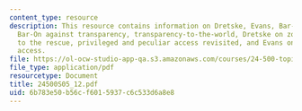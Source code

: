 ```yaml
---
content_type: resource
description: This resource contains information on Dretske, Evans, Bar-On on transparency,
  Bar-On against transparency, transparency-to-the-world, Dretske on zombies, sensations
  to the rescue, privileged and peculiar access revisited, and Evans on privileged
  access.
file: https://ol-ocw-studio-app-qa.s3.amazonaws.com/courses/24-500-topics-in-philosophy-of-mind-self-knowledge-spring-2005/6b783e50b56cf6015937c6c533d6a8e8_24500S05_12.pdf
file_type: application/pdf
resourcetype: Document
title: 24500S05_12.pdf
uid: 6b783e50-b56c-f601-5937-c6c533d6a8e8
---
```

